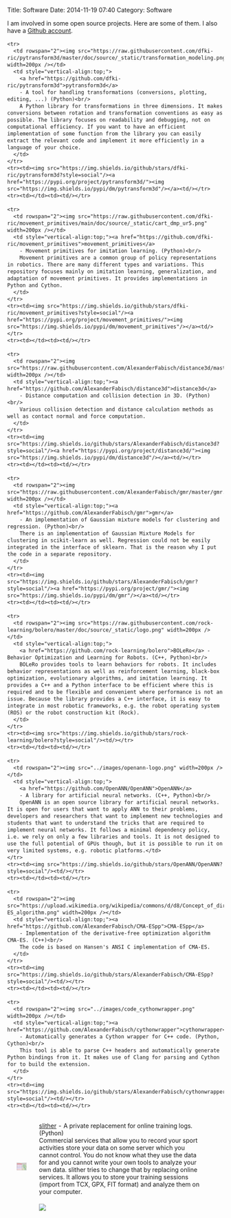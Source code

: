 Title: Software
Date: 2014-11-19 07:40
Category: Software

I am involved in some open source projects. Here are some of them. I also have
a [Github account](https://github.com/AlexanderFabisch).

<table style="border-spacing: 15px; border-collapse: separate;">
  <tbody>
    <tr>
      <td rowspan="2"><img src="https://raw.githubusercontent.com/AlexanderFabisch/slither/master/doc/source/_static/slither.png" width=200px /></td>
      <td style="vertical-align:top;"><a href="https://github.com/AlexanderFabisch/slither">slither</a>
        - A private replacement for online training logs. (Python)<br/>
        Commercial services that allow you to record your sport activities store your data on some server which you cannot control. You do not know what they use the data for and you cannot write your own tools to analyze your own data. slither tries to change that by replacing online services. It allows you to store your training sessions (import from TCX, GPX, FIT format) and analyze them on your computer.
      </td>
    </tr>
    <tr><td><img src="https://img.shields.io/github/stars/AlexanderFabisch/slither?style=social"/><td/></tr>
    <tr><td></td><td><td/></tr>

    <tr>
      <td rowspan="2"><img src="https://raw.githubusercontent.com/dfki-ric/pytransform3d/master/doc/source/_static/transformation_modeling.png" width=200px /></td>
      <td style="vertical-align:top;">
        <a href="https://github.com/dfki-ric/pytransform3d">pytransform3d</a>
        - A tool for handling transformations (conversions, plotting, editing, ...) (Python)<br/>
        A Python library for transformations in three dimensions. It makes conversions between rotation and transformation conventions as easy as possible. The library focuses on readability and debugging, not on computational efficiency. If you want to have an efficient implementation of some function from the library you can easily extract the relevant code and implement it more efficiently in a language of your choice.
      </td>
    </tr>
    <tr><td><img src="https://img.shields.io/github/stars/dfki-ric/pytransform3d?style=social"/><a href="https://pypi.org/project/pytransform3d/"><img src="https://img.shields.io/pypi/dm/pytransform3d"/></a><td/></tr>
    <tr><td></td><td><td/></tr>

    <tr>
      <td rowspan="2"><img src="https://raw.githubusercontent.com/dfki-ric/movement_primitives/main/doc/source/_static/cart_dmp_ur5.png" width=200px /></td>
      <td style="vertical-align:top;"><a href="https://github.com/dfki-ric/movement_primitives">movement_primitives</a>
        - Movement primitives for imitation learning. (Python)<br/>
        Movement primitives are a common group of policy representations in robotics. There are many different types and variations. This repository focuses mainly on imitation learning, generalization, and adaptation of movement primitives. It provides implementations in Python and Cython.
      </td>
    </tr>
    <tr><td><img src="https://img.shields.io/github/stars/dfki-ric/movement_primitives?style=social"/><a href="https://pypi.org/project/movement_primitives/"><img src="https://img.shields.io/pypi/dm/movement_primitives"/></a><td/></tr>
    <tr><td></td><td><td/></tr>

    <tr>
      <td rowspan="2"><img src="https://raw.githubusercontent.com/AlexanderFabisch/distance3d/master/doc/source/_static/hydroelastic_contact_surface.png" width=200px /></td>
      <td style="vertical-align:top;"><a href="https://github.com/AlexanderFabisch/distance3d">distance3d</a>
        - Distance computation and collision detection in 3D. (Python)<br/>
        Various collision detection and distance calculation methods as well as contact normal and force computation.
      </td>
    </tr>
    <tr><td><img src="https://img.shields.io/github/stars/AlexanderFabisch/distance3d?style=social"/><a href="https://pypi.org/project/distance3d/"><img src="https://img.shields.io/pypi/dm/distance3d"/></a><td/></tr>
    <tr><td></td><td><td/></tr>

    <tr>
      <td rowspan="2"><img src="https://raw.githubusercontent.com/AlexanderFabisch/gmr/master/gmr.png" width=200px /></td>
      <td style="vertical-align:top;"><a href="https://github.com/AlexanderFabisch/gmr">gmr</a>
        - An implementation of Gaussian mixture models for clustering and regression. (Python)<br/>
        There is an implementation of Gaussian Mixture Models for clustering in scikit-learn as well. Regression could not be easily integrated in the interface of sklearn. That is the reason why I put the code in a separate repository.
      </td>
    </tr>
    <tr><td><img src="https://img.shields.io/github/stars/AlexanderFabisch/gmr?style=social"/><a href="https://pypi.org/project/gmr/"><img src="https://img.shields.io/pypi/dm/gmr"/></a><td/></tr>
    <tr><td></td><td><td/></tr>

    <tr>
      <td rowspan="2"><img src="https://raw.githubusercontent.com/rock-learning/bolero/master/doc/source/_static/logo.png" width=200px /></td>
      <td style="vertical-align:top;">
        <a href="https://github.com/rock-learning/bolero">BOLeRo</a> - Behavior Optimization and Learning for Robots. (C++, Python)<br/>
        BOLeRo provides tools to learn behaviors for robots. It includes behavior representations as well as reinforcement learning, black-box optimization, evolutionary algorithms, and imitation learning. It provides a C++ and a Python interface to be efficient where this is required and to be flexible and convenient where performance is not an issue. Because the library provides a C++ interface, it is easy to integrate in most robotic frameworks, e.g. the robot operating system (ROS) or the robot construction kit (Rock).
      </td>
    </tr>
    <tr><td><img src="https://img.shields.io/github/stars/rock-learning/bolero?style=social"/><td/></tr>
    <tr><td></td><td><td/></tr>

    <tr>
      <td rowspan="2"><img src="../images/openann-logo.png" width=200px /></td>
      <td style="vertical-align:top;">
        <a href="https://github.com/OpenANN/OpenANN">OpenANN</a>
        - A library for artificial neural networks. (C++, Python)<br/>
        OpenANN is an open source library for artificial neural networks. It is open for users that want to apply ANN to their problems, developers and researchers that want to implement new technologies and students that want to understand the tricks that are required to implement neural networks. It follows a minimal dependency policy, i.e. we rely on only a few libraries and tools. It is not designed to use the full potential of GPUs though, but it is possible to run it on very limited systems, e.g. robotic platforms.</td>
    </tr>
    <tr><td><img src="https://img.shields.io/github/stars/OpenANN/OpenANN?style=social"/><td/></tr>
    <tr><td></td><td><td/></tr>

    <tr>
      <td rowspan="2"><img src="https://upload.wikimedia.org/wikipedia/commons/d/d8/Concept_of_directional_optimization_in_CMA-ES_algorithm.png" width=200px /></td>
      <td style="vertical-align:top;"><a href="https://github.com/AlexanderFabisch/CMA-ESpp">CMA-ESpp</a>
        - Implementation of the derivative-free optimization algorithm CMA-ES. (C++)<br/>
        The code is based on Hansen's ANSI C implementation of CMA-ES.
      </td>
    </tr>
    <tr><td><img src="https://img.shields.io/github/stars/AlexanderFabisch/CMA-ESpp?style=social"/><td/></tr>
    <tr><td></td><td><td/></tr>

    <tr>
      <td rowspan="2"><img src="../images/code_cythonwrapper.png" width=200px /></td>
      <td style="vertical-align:top;"><a href="https://github.com/AlexanderFabisch/cythonwrapper">cythonwrapper</a>
        - Automatically generates a Cython wrapper for C++ code. (Python, Cython)<br/>
        This tool is able to parse C++ headers and automatically generate Python bindings from it. It makes use of Clang for parsing and Cython for to build the extension.
      </td>
    </tr>
    <tr><td><img src="https://img.shields.io/github/stars/AlexanderFabisch/cythonwrapper?style=social"/><td/></tr>
    <tr><td></td><td><td/></tr>
  </tbody>
</table>
